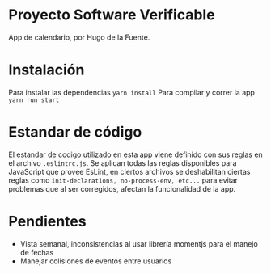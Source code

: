 # Proyecto Software Verificable
App de calendario, por Hugo de la Fuente.

# Instalación
Para instalar las dependencias `yarn install`
Para compilar y correr la app `yarn run start`

# Estandar de código
El estandar de codigo utilizado en esta app viene definido con sus reglas en el archivo `.eslintrc.js`.
Se aplican todas las reglas disponibles para JavaScript que provee EsLint, en ciertos archivos se deshabilitan ciertas reglas como `init-declarations, no-process-env, etc...` para evitar problemas que al ser corregidos, afectan la funcionalidad de la app.

# Pendientes
* Vista semanal, inconsistencias al usar librería momentjs para el manejo de fechas
* Manejar colisiones de eventos entre usuarios

